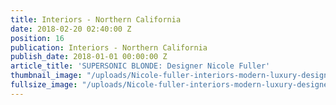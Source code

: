 ```yaml
---
title: Interiors - Northern California
date: 2018-02-20 02:40:00 Z
position: 16
publication: Interiors - Northern California
publish_date: 2018-01-01 00:00:00 Z
article_title: 'SUPERSONIC BLONDE: Designer Nicole Fuller'
thumbnail_image: "/uploads/Nicole-fuller-interiors-modern-luxury-designer-Profile.jpg"
fullsize_image: "/uploads/Nicole-fuller-interiors-modern-luxury-designer-Profile.jpg"
---
```


